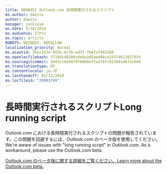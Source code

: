 ```yaml
---
title: 8000051 Outlook.com 長時間実行されるスクリプト
ms.author: daeite
author: daeite
manager: jackiesm
ms.date: 5/18/2018
ms.audience: ITPro
ms.topic: article
ROBOTS: NOINDEX, NOFOLLOW
localization_priority: Normal
ms.assetid: 3bac167e-055b-4cfb-ad3f-7b47a7492588
ms.openlocfilehash: 3724dc48106c0e6a3d5ab494ce291f4613927934
ms.sourcegitcommit: dd43cc0a9470f98b8ef2a3787c823801d674c666
ms.translationtype: HT
ms.contentlocale: ja-JP
ms.lasthandoff: 02/12/2019
ms.locfileid: "29903749"
---
```

# <a name="long-running-script"></a><span data-ttu-id="f4d8e-102">長時間実行されるスクリプト</span><span class="sxs-lookup"><span data-stu-id="f4d8e-102">Long running script</span></span>

<span data-ttu-id="f4d8e-p101">Outlook.com における長時間実行されるスクリプトの問題が報告されています。この問題を回避するには、Outlook.com のベータ版を使用してください。</span><span class="sxs-lookup"><span data-stu-id="f4d8e-p101">We're aware of issues with "long running script" in Outlook.com. As a workaround, please use the Outlook.com beta.</span></span>
  
[<span data-ttu-id="f4d8e-105">Outlook.com のベータ版に関する詳細をご覧ください。</span><span class="sxs-lookup"><span data-stu-id="f4d8e-105">Learn more about the Outlook.com beta.</span></span>](https://go.microsoft.com/fwlink/p/?linkid=874356)
  

